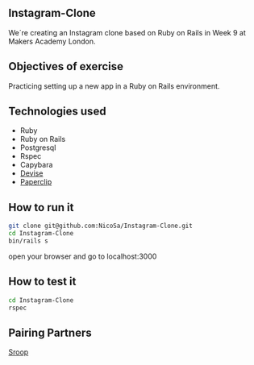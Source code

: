 Instagram-Clone
----
We´re creating an Instagram clone based on Ruby on Rails in Week 9 at Makers Academy London.

Objectives of exercise
----
Practicing setting up a new app in a Ruby on Rails environment.

Technologies used
----
- Ruby
- Ruby on Rails
- Postgresql
- Rspec
- Capybara
- [Devise]
- [Paperclip]

How to run it
----
```sh
git clone git@github.com:NicoSa/Instagram-Clone.git
cd Instagram-Clone
bin/rails s
```
open your browser and go to localhost:3000

How to test it
----
```sh
cd Instagram-Clone
rspec
```

Pairing Partners
----
[Sroop]

[Sroop]:https://github.com/sroop
[Devise]:https://github.com/plataformatec/devise
[Paperclip]:https://github.com/thoughtbot/paperclip
